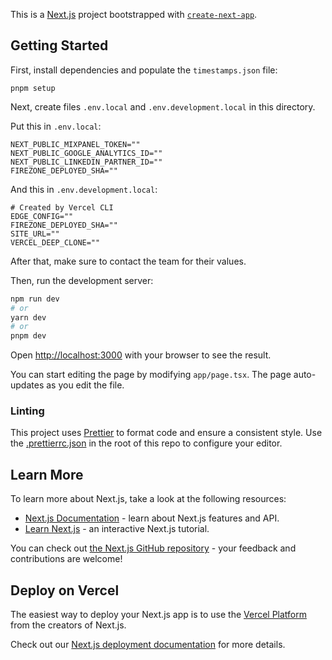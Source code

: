 This is a [Next.js](https://nextjs.org) project bootstrapped with
[`create-next-app`](https://github.com/vercel/next.js/tree/canary/packages/create-next-app).

## Getting Started

First, install dependencies and populate the `timestamps.json` file:

```
pnpm setup
```

Next, create files `.env.local` and `.env.development.local` in this directory.

Put this in `.env.local`:

```
NEXT_PUBLIC_MIXPANEL_TOKEN=""
NEXT_PUBLIC_GOOGLE_ANALYTICS_ID=""
NEXT_PUBLIC_LINKEDIN_PARTNER_ID=""
FIREZONE_DEPLOYED_SHA=""
```

And this in `.env.development.local`:

```
# Created by Vercel CLI
EDGE_CONFIG=""
FIREZONE_DEPLOYED_SHA=""
SITE_URL=""
VERCEL_DEEP_CLONE=""
```

After that, make sure to contact the team for their values.

Then, run the development server:

```bash
npm run dev
# or
yarn dev
# or
pnpm dev
```

Open [http://localhost:3000](http://localhost:3000) with your browser to see the
result.

You can start editing the page by modifying `app/page.tsx`. The page
auto-updates as you edit the file.

### Linting

This project uses [Prettier](https://prettier.io/) to format code and ensure a
consistent style. Use the [.prettierrc.json](../.prettierrc.json) in the root of
this repo to configure your editor.

## Learn More

To learn more about Next.js, take a look at the following resources:

- [Next.js Documentation](https://nextjs.org/docs) - learn about Next.js
  features and API.
- [Learn Next.js](https://nextjs.org/learn) - an interactive Next.js tutorial.

You can check out
[the Next.js GitHub repository](https://github.com/vercel/next.js) - your
feedback and contributions are welcome!

## Deploy on Vercel

The easiest way to deploy your Next.js app is to use the
[Vercel Platform](https://vercel.com/new?utm_medium=default-template&filter=next.js&utm_source=create-next-app&utm_campaign=create-next-app-readme)
from the creators of Next.js.

Check out our
[Next.js deployment documentation](https://nextjs.org/docs/deployment) for more
details.
